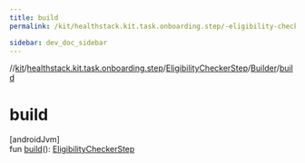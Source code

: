 ```yaml
---
title: build
permalink: /kit/healthstack.kit.task.onboarding.step/-eligibility-checker-step/-builder/build.html

sidebar: dev_doc_sidebar
---
```

//[kit](../../../../index.html)/[healthstack.kit.task.onboarding.step](../../index.html)/[EligibilityCheckerStep](../index.html)/[Builder](index.html)/[build](build.html)



# build



[androidJvm]\
fun [build](build.html)(): [EligibilityCheckerStep](../index.html)




